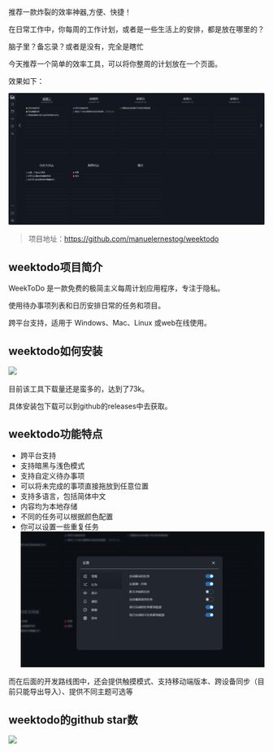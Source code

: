 推荐一款炸裂的效率神器,方便、快捷！

在日常工作中，你每周的工作计划，或者是一些生活上的安排，都是放在哪里的？

脑子里？备忘录？或者是没有，完全是瞎忙

今天推荐一个简单的效率工具，可以将你整周的计划放在一个页面。

效果如下：

![weektodo](image.png)

>项目地址：https://github.com/manuelernestog/weektodo

## weektodo项目简介

WeekToDo 是一款免费的极简主义每周计划应用程序，专注于隐私。

使用待办事项列表和日历安排日常的任务和项目。

跨平台支持，适用于 Windows、Mac、Linux 或web在线使用。

## weektodo如何安装

 ![](https://img.shields.io/github/downloads/manuelernestog/weektodo/total?style=flat-square)

目前该工具下载量还是蛮多的，达到了73k。

具体安装包下载可以到github的releases中去获取。

## weektodo功能特点

- 跨平台支持
- 支持暗黑与浅色模式
- 支持自定义待办事项
- 可以将未完成的事项直接拖放到任意位置
- 支持多语言，包括简体中文
- 内容均为本地存储
- 不同的任务可以根据颜色配置
- 你可以设置一些重复任务
![](image-1.png)

而在后面的开发路线图中，还会提供触摸模式、支持移动端版本、跨设备同步（目前只能导出导入）、提供不同主题可选等

## weektodo的github star数

 ![](https://img.shields.io/github/stars/manuelernestog/weektodo?style=flat-square)